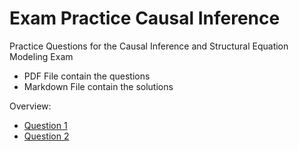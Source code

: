 # Exam Practice Causal Inference 
Practice Questions for the Causal Inference and Structural Equation Modeling Exam

- PDF File contain the questions
- Markdown File contain the solutions

Overview:
- [Question 1](/Question-1/Question-1.pdf)
- [Question 2](/Question-2/Question-2.pdf)
